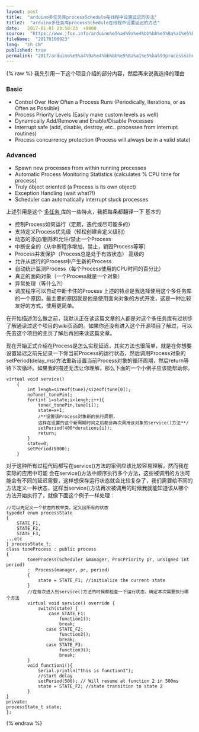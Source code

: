 ```yaml
---
layout: post
title:  "arduino多任务库processSchedule在线程中设置延迟的方法"
title2:  "arduino多任务库processSchedule在线程中设置延迟的方法"
date:   2017-01-01 23:50:23  +0800
source:  "https://www.jfox.info/arduino%e5%a4%9a%e4%bb%bb%e5%8a%a1%e5%ba%93processschedule%e5%9c%a8%e7%ba%bf%e7%a8%8b%e4%b8%ad%e8%ae%be%e7%bd%ae%e5%bb%b6%e8%bf%9f%e7%9a%84%e6%96%b9%e6%b3%95.html"
fileName:  "20170100923"
lang:  "zh_CN"
published: true
permalink: "2017/arduino%e5%a4%9a%e4%bb%bb%e5%8a%a1%e5%ba%93processschedule%e5%9c%a8%e7%ba%bf%e7%a8%8b%e4%b8%ad%e8%ae%be%e7%bd%ae%e5%bb%b6%e8%bf%9f%e7%9a%84%e6%96%b9%e6%b3%95.html"
---
```

{% raw %}
我先引用一下这个项目介绍的部分内容，然后再来说我选择的理由 

###  Basic 

-  Control Over How Often a Process Runs (Periodically, Iterations, or as Often as Possible) 
-  Process Priority Levels (Easily make custom levels as well) 
-  Dynamically Add/Remove and Enable/Disable Processes 
-  Interrupt safe (add, disable, destroy, etc.. processes from interrupt routines) 
-  Process concurrency protection (Process will always be in a valid state) 

###  Advanced 

-  Spawn new processes from within running processes 
-  Automatic Process Monitoring Statistics (calculates % CPU time for process) 
-  Truly object oriented (a Process is its own object) 
-  Exception Handling (wait what?!) 
-  Scheduler can automatically interrupt stuck processes 

 上述引用是这个 [ 多任务 ](https://www.jfox.info/go.php?url=http://www.asymt.com/tag/%e5%a4%9a%e4%bb%bb%e5%8a%a1) 库的一些特点，我把每条都翻译一下 基本的 

-  控制Process如何运行（定期，迭代或尽可能多的） 
-  支持定义Process优先级（轻松创建自定义级别） 
-  动态的添加/删除和允许/禁止一个Process 
-  中断安全的（从中断程序增加，禁止，销毁Process等等） 
-  Process并发保护（Process总是处于有效状态） 高级的 
-  允许从运行的Process中产生新的Process 
-  自动统计监测Process（每个Process使用的CPU时间的百分比） 
-  真正的面向对象（一个Process就是一个对象） 
-  异常处理（等什么?!） 
-  调度程序可以自动中断卡住的Process 上述的特点是我选择使用这个多任务库的一个原因，最主要的原因就是他是使用面向对象的方式开发，这是一种比较友好的方式，使用更简单。 

 在开始描述怎么做之前，我默认正在读这篇文章的人都是对这个多任务库有过初步了解通读过这个项目的wiki页面的。如果你还没有进入这个开源项目了解过，可以先去这个项目的主页了解后再回来读这篇文章。 

 现在开始正式介绍在Process是怎么实现延迟，其实方法也很简单，就是在你想要设置延迟之前先记录一下你当前Process的运行状态，然后调用Process对象的setPeriod(delay_ms)方法重新设置当前Process对象的循环周期，然后return等待下次循环。如果我的描述无法让你理解，那么下面的一个小例子应该能帮助你。 

    
    virtual void service()
        {
            int lengh=sizeof(tune)/sizeof(tune[0]);
            noTone(_tonePin);
            for(int i=state;i<lengh;i++){
                tone(_tonePin,tune[i]);
                state=x+1;
                /**设置该Process对象新的执行周期，
                这样在设置的这个新周期时间之后都会再次调用该对象的service()方法**/
                setPeriod(400*durations[i]);  
                return;
            }
            state=0;
            setPeriod(5000);
        }

 对于这种所有过程代码都写在service()方法的案例应该比较容易理解，然而我在实际的应用中可能 会在service()方法中顺序执行多个方法，这些被调用的方法可能会有不同的延迟需要，这样想保存运行状态就会比较复杂了，我们需要给不同的方法定义一种状态，这样当service()方法再次被调用的时候我就能知道该从哪个方法开始执行了，就像下面这个例子一样处理： 

    
    //可以先定义一个状态的枚举类，定义出所有的状态
    typedef enum processState
    {
        STATE_F1,
        STATE_F2,
        STATE_F3,
    ...etc
    } processState_t;
    class toneProcess : public process
    {
            toneProcess(Scheduler &manager, ProcPriority pr, unsigned int period)
            :  Process(manager, pr, period)
            {
                state = STATE_F1; //initialize the current state
            }
            //在每次进入到service()方法的时候都检查一下运行状态，确定本次需要执行哪个方法
            virtual void service() override {
                switch(state) {
                    case STATE_F1:
                        function1();
                        break;
                   case STATE_F2:
                        function2();
                        break;
                   case STATE_F3:
                        function3();
                        break;
            }
            void function1(){
                Serial.println("this is function1");
                //start delay
                setPeriod(500); // Will resume at function 2 in 500ms
                state = STATE_F2; //state transition to state 2
            }
    }
    private:
    processState_t state;
    };
{% endraw %}